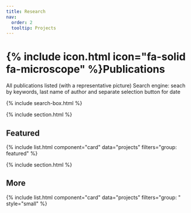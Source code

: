 ```yaml
---
title: Research
nav:
  order: 2
  tooltip: Projects
---
```


# {% include icon.html icon="fa-solid fa-microscope" %}Publications

All publications listed (with a representative picture)
Search engine: seach by keywords, last name of author and separate selection button for date


{% include search-box.html %}

{% include section.html %}

## Featured

{% include list.html component="card" data="projects" filters="group: featured" %}

{% include section.html %}

## More

{% include list.html component="card" data="projects" filters="group: " style="small" %}

